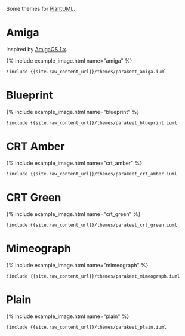 Some themes for [PlantUML](https://plantuml.com/).

# Amiga

Inspired by [AmigaOS 1.x](https://en.wikipedia.org/wiki/AmigaOS#AmigaOS_1.0_%E2%80%93_1.4).

{% include example_image.html name="amiga" %}

```
!include {{site.raw_content_url}}/themes/parakeet_amiga.iuml
```

# Blueprint

{% include example_image.html name="blueprint" %}

```
!include {{site.raw_content_url}}/themes/parakeet_blueprint.iuml
```

# CRT Amber

{% include example_image.html name="crt_amber" %}

```
!include {{site.raw_content_url}}/themes/parakeet_crt_amber.iuml
```

# CRT Green

{% include example_image.html name="crt_green" %}

```
!include {{site.raw_content_url}}/themes/parakeet_crt_green.iuml
```

# Mimeograph

{% include example_image.html name="mimeograph" %}

```
!include {{site.raw_content_url}}/themes/parakeet_mimeograph.iuml
```

# Plain

{% include example_image.html name="plain" %}

```
!include {{site.raw_content_url}}/themes/parakeet_plain.iuml
```

